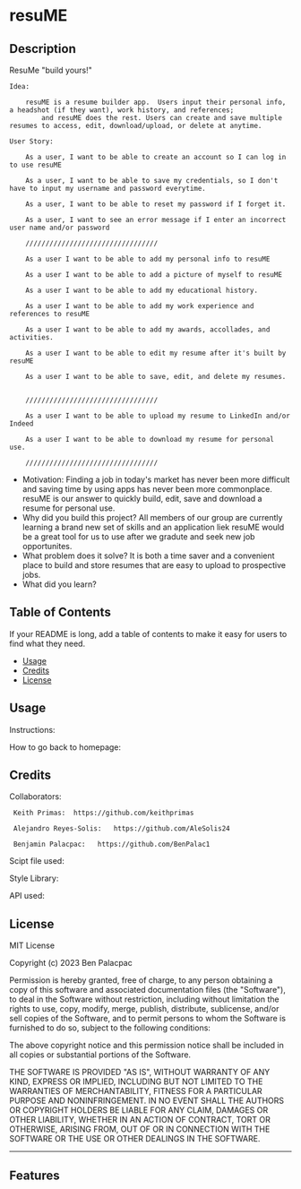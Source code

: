 # resuME

## Description

ResuMe "build yours!"

	Idea:

		resuME is a resume builder app.  Users input their personal info, a headshot (if they want), work history, and references; 
			and resuME does the rest. Users can create and save multiple resumes to access, edit, download/upload, or delete at anytime. 

	User Story:
		
		As a user, I want to be able to create an account so I can log in to use resuME

		As a user, I want to be able to save my credentials, so I don't have to input my username and password everytime.

		As a user, I want to be able to reset my password if I forget it.

		As a user, I want to see an error message if I enter an incorrect user name and/or password

		/////////////////////////////////

		As a user I want to be able to add my personal info to resuME 

		As a user I want to be able to add a picture of myself to resuME
		
		As a user I want to be able to add my educational history.

		As a user I want to be able to add my work experience and references to resuME
		
		As a user I want to be able to add my awards, accollades, and activities.

		As a user I want to be able to edit my resume after it's built by resuME

		As a user I want to be able to save, edit, and delete my resumes. 


		/////////////////////////////////

		As a user I want to be able to upload my resume to LinkedIn and/or Indeed

		As a user I want to be able to download my resume for personal use.

		/////////////////////////////////



- Motivation: Finding a job in today's market has never been more difficult and saving time by using apps has never been more commonplace.
   resuME is  our answer to quickly build, edit, save and download a resume for personal use. 
- Why did you build this project? All members of our group are currently learning a brand new set of skills and an application liek resuME would be a great tool for
   us to use after we gradute and seek new job opportunites.
- What problem does it solve? It is both a time saver and a convenient place to build and store resumes that are easy to upload to prospective jobs.
- What did you learn?

## Table of Contents

If your README is long, add a table of contents to make it easy for users to find what they need.

- [Usage](#usage)
- [Credits](#credits)
- [License](#license)

## Usage

Instructions:

How to go back to homepage:

## Credits

Collaborators:

     Keith Primas:  https://github.com/keithprimas
     
     Alejandro Reyes-Solis:   https://github.com/AleSolis24
     
     Benjamin Palacpac:   https://github.com/BenPalac1

Scipt file used:


    
Style Library:

   

API used: 

     

## License

MIT License

Copyright (c) 2023 Ben Palacpac

Permission is hereby granted, free of charge, to any person obtaining a copy
of this software and associated documentation files (the "Software"), to deal
in the Software without restriction, including without limitation the rights
to use, copy, modify, merge, publish, distribute, sublicense, and/or sell
copies of the Software, and to permit persons to whom the Software is
furnished to do so, subject to the following conditions:

The above copyright notice and this permission notice shall be included in all
copies or substantial portions of the Software.

THE SOFTWARE IS PROVIDED "AS IS", WITHOUT WARRANTY OF ANY KIND, EXPRESS OR
IMPLIED, INCLUDING BUT NOT LIMITED TO THE WARRANTIES OF MERCHANTABILITY,
FITNESS FOR A PARTICULAR PURPOSE AND NONINFRINGEMENT. IN NO EVENT SHALL THE
AUTHORS OR COPYRIGHT HOLDERS BE LIABLE FOR ANY CLAIM, DAMAGES OR OTHER
LIABILITY, WHETHER IN AN ACTION OF CONTRACT, TORT OR OTHERWISE, ARISING FROM,
OUT OF OR IN CONNECTION WITH THE SOFTWARE OR THE USE OR OTHER DEALINGS IN THE
SOFTWARE.

---

## Features